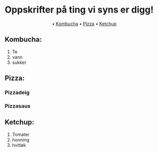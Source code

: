 # Oppskrifter på ting vi syns er digg!

<p align="center">
 • <a href="#kombucha">Kombucha</a> • <a href="#pizza">Pizza</a> • <a href="#ketchup">Ketchup</a>
</p>


## Kombucha:
1. Te
2. vann
3. sukker

## Pizza:

### Pizzadeig

### Pizzasaus

## Ketchup:
1. Tomater
2. honning
3. hvitløk
